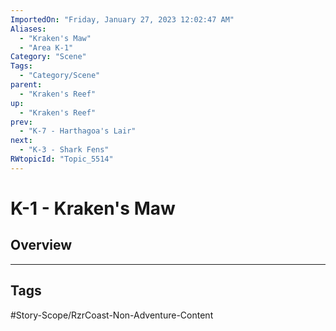 ```yaml
---
ImportedOn: "Friday, January 27, 2023 12:02:47 AM"
Aliases:
  - "Kraken's Maw"
  - "Area K-1"
Category: "Scene"
Tags:
  - "Category/Scene"
parent:
  - "Kraken's Reef"
up:
  - "Kraken's Reef"
prev:
  - "K-7 - Harthagoa's Lair"
next:
  - "K-3 - Shark Fens"
RWtopicId: "Topic_5514"
---
```

# K-1 - Kraken's Maw
## Overview

---
## Tags
#Story-Scope/RzrCoast-Non-Adventure-Content

